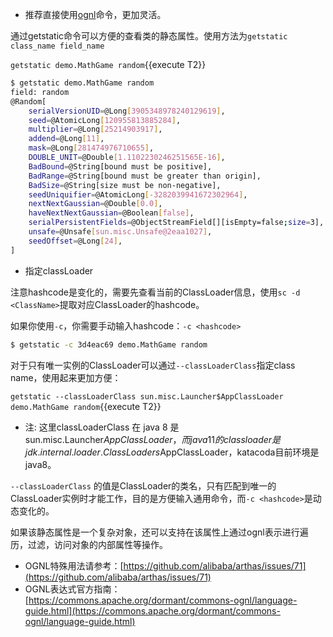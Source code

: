 

* 推荐直接使用[ognl](https://arthas.aliyun.com/doc/arthas-tutorials.html?language=cn&id=command-ognl)命令，更加灵活。

通过getstatic命令可以方便的查看类的静态属性。使用方法为`getstatic class_name field_name`

`getstatic demo.MathGame random`{{execute T2}}

```bash
$ getstatic demo.MathGame random
field: random
@Random[
    serialVersionUID=@Long[3905348978240129619],
    seed=@AtomicLong[120955813885284],
    multiplier=@Long[25214903917],
    addend=@Long[11],
    mask=@Long[281474976710655],
    DOUBLE_UNIT=@Double[1.1102230246251565E-16],
    BadBound=@String[bound must be positive],
    BadRange=@String[bound must be greater than origin],
    BadSize=@String[size must be non-negative],
    seedUniquifier=@AtomicLong[-3282039941672302964],
    nextNextGaussian=@Double[0.0],
    haveNextNextGaussian=@Boolean[false],
    serialPersistentFields=@ObjectStreamField[][isEmpty=false;size=3],
    unsafe=@Unsafe[sun.misc.Unsafe@2eaa1027],
    seedOffset=@Long[24],
]
```

* 指定classLoader

注意hashcode是变化的，需要先查看当前的ClassLoader信息，使用`sc -d <ClassName>`提取对应ClassLoader的hashcode。

如果你使用`-c`，你需要手动输入hashcode：`-c <hashcode>`

```bash
$ getstatic -c 3d4eac69 demo.MathGame random
```

对于只有唯一实例的ClassLoader可以通过`--classLoaderClass`指定class name，使用起来更加方便：

`getstatic --classLoaderClass sun.misc.Launcher$AppClassLoader demo.MathGame random`{{execute T2}}

  * 注: 这里classLoaderClass 在 java 8 是 sun.misc.Launcher$AppClassLoader，而java 11的classloader是jdk.internal.loader.ClassLoaders$AppClassLoader，katacoda目前环境是java8。

`--classLoaderClass` 的值是ClassLoader的类名，只有匹配到唯一的ClassLoader实例时才能工作，目的是方便输入通用命令，而`-c <hashcode>`是动态变化的。

如果该静态属性是一个复杂对象，还可以支持在该属性上通过ognl表示进行遍历，过滤，访问对象的内部属性等操作。

* OGNL特殊用法请参考：[https://github.com/alibaba/arthas/issues/71](https://github.com/alibaba/arthas/issues/71)
* OGNL表达式官方指南：[https://commons.apache.org/dormant/commons-ognl/language-guide.html](https://commons.apache.org/dormant/commons-ognl/language-guide.html)
